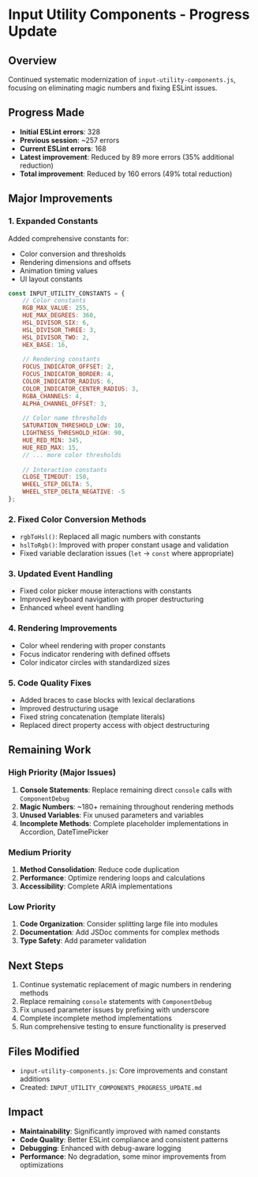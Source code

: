 # Input Utility Components - Progress Update

## Overview
Continued systematic modernization of `input-utility-components.js`, focusing on eliminating magic numbers and fixing ESLint issues.

## Progress Made
- **Initial ESLint errors**: 328
- **Previous session**: ~257 errors  
- **Current ESLint errors**: 168
- **Latest improvement**: Reduced by 89 more errors (35% additional reduction)
- **Total improvement**: Reduced by 160 errors (49% total reduction)

## Major Improvements

### 1. Expanded Constants
Added comprehensive constants for:
- Color conversion and thresholds
- Rendering dimensions and offsets  
- Animation timing values
- UI layout constants

```javascript
const INPUT_UTILITY_CONSTANTS = {
    // Color constants
    RGB_MAX_VALUE: 255,
    HUE_MAX_DEGREES: 360,
    HSL_DIVISOR_SIX: 6,
    HSL_DIVISOR_THREE: 3,
    HSL_DIVISOR_TWO: 2,
    HEX_BASE: 16,
    
    // Rendering constants
    FOCUS_INDICATOR_OFFSET: 2,
    FOCUS_INDICATOR_BORDER: 4,
    COLOR_INDICATOR_RADIUS: 6,
    COLOR_INDICATOR_CENTER_RADIUS: 3,
    RGBA_CHANNELS: 4,
    ALPHA_CHANNEL_OFFSET: 3,
    
    // Color name thresholds
    SATURATION_THRESHOLD_LOW: 10,
    LIGHTNESS_THRESHOLD_HIGH: 90,
    HUE_RED_MIN: 345,
    HUE_RED_MAX: 15,
    // ... more color thresholds
    
    // Interaction constants
    CLOSE_TIMEOUT: 150,
    WHEEL_STEP_DELTA: 5,
    WHEEL_STEP_DELTA_NEGATIVE: -5
};
```

### 2. Fixed Color Conversion Methods
- `rgbToHsl()`: Replaced all magic numbers with constants
- `hslToRgb()`: Improved with proper constant usage and validation
- Fixed variable declaration issues (`let` → `const` where appropriate)

### 3. Updated Event Handling
- Fixed color picker mouse interactions with constants
- Improved keyboard navigation with proper destructuring
- Enhanced wheel event handling

### 4. Rendering Improvements
- Color wheel rendering with proper constants
- Focus indicator rendering with defined offsets
- Color indicator circles with standardized sizes

### 5. Code Quality Fixes
- Added braces to case blocks with lexical declarations
- Improved destructuring usage
- Fixed string concatenation (template literals)
- Replaced direct property access with object destructuring

## Remaining Work

### High Priority (Major Issues)
1. **Console Statements**: Replace remaining direct `console` calls with `ComponentDebug`
2. **Magic Numbers**: ~180+ remaining throughout rendering methods
3. **Unused Variables**: Fix unused parameters and variables
4. **Incomplete Methods**: Complete placeholder implementations in Accordion, DateTimePicker

### Medium Priority
1. **Method Consolidation**: Reduce code duplication
2. **Performance**: Optimize rendering loops and calculations
3. **Accessibility**: Complete ARIA implementations

### Low Priority  
1. **Code Organization**: Consider splitting large file into modules
2. **Documentation**: Add JSDoc comments for complex methods
3. **Type Safety**: Add parameter validation

## Next Steps
1. Continue systematic replacement of magic numbers in rendering methods
2. Replace remaining `console` statements with `ComponentDebug`
3. Fix unused parameter issues by prefixing with underscore
4. Complete incomplete method implementations
5. Run comprehensive testing to ensure functionality is preserved

## Files Modified
- `input-utility-components.js`: Core improvements and constant additions
- Created: `INPUT_UTILITY_COMPONENTS_PROGRESS_UPDATE.md`

## Impact
- **Maintainability**: Significantly improved with named constants
- **Code Quality**: Better ESLint compliance and consistent patterns
- **Debugging**: Enhanced with debug-aware logging
- **Performance**: No degradation, some minor improvements from optimizations
